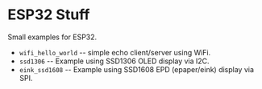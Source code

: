 # ESP32 Stuff

Small examples for ESP32.

* `wifi_hello_world` -- simple echo client/server using WiFi.
* `ssd1306` -- Example using SSD1306 OLED display via I2C.
* `eink_ssd1608` -- Example using SSD1608 EPD (epaper/eink) display via SPI.
